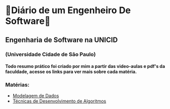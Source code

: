 # 🤖Diário de um Engenheiro De Software🤖
## Engenharia de Software na UNICID
### (Universidade Cidade de São Paulo)

#### Todo resumo prático foi criado por mim a partir das video-aulas e pdf's da faculdade, acesse os links para ver mais sobre cada matéria. 

### Matérias:
- [Modelagem de Dados](https://www.notion.so/anandacbaa/Modelagem-de-Dados-0b71935b14c746358d58730e50911ef4)
- [Técnicas de Desenvolvimento de Algoritmos](https://www.notion.so/anandacbaa/T-cnicas-de-Desenvolvimento-de-Algoritmos-647c85905c644b45ab20517319eddd7f)

